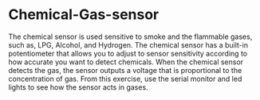 # Chemical-Gas-sensor
The chemical sensor is used sensitive to smoke and the flammable gases, such as, LPG, Alcohol, and Hydrogen. The chemical sensor has a built-in potentiometer that allows you to adjust to sensor sensitivity according to how accurate you want to detect chemicals. When the chemical sensor detects the gas, the sensor outputs a voltage that is proportional to the concentration of gas. From this exercise, use the serial monitor and led lights to see how the sensor acts in gases.
